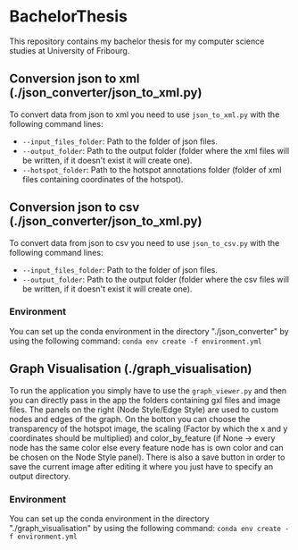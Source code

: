 # BachelorThesis
This repository contains my bachelor thesis for my computer science studies at University of Fribourg.

## Conversion json to xml (./json_converter/json_to_xml.py)
To convert data from json to xml you need to use `json_to_xml.py` with the following command lines:
- `--input_files_folder`: Path to the folder of json files.
- `--output_folder`: Path to the output folder (folder where the xml files will be written, if it doesn't exist it will create one).
- `--hotspot_folder`: Path to the hotspot annotations folder (folder of xml files containing coordinates of the hotspot).

## Conversion json to csv (./json_converter/json_to_xml.py)
To convert data from json to csv you need to use `json_to_csv.py` with the following command lines:
- `--input_files_folder`: Path to the folder of json files.
- `--output_folder`: Path to the output folder (folder where the csv files will be written, if it doesn't exist it will create one).

### Environment
You can set up the conda environment in the directory "./json_converter" by using the following command: `conda env create -f environment.yml`

## Graph Visualisation (./graph_visualisation)
To run the application you simply have to use the `graph_viewer.py` and then you can directly pass in the app the folders containing gxl files and image files. The panels on the right (Node Style/Edge Style) are used to custom nodes and edges of the graph. On the botton you can choose the transparency of the hotspot image, the scaling (Factor by which the x and y coordinates should be multiplied) and color_by_feature (if None -> every node has the same color else every feature node has is own color and can be chosen on the Node Style panel). There is also a save button in order to save the current image after editing it where you just have to specify an output directory.

### Environment
You can set up the conda environment in the directory "./graph_visualisation" by using the following command: `conda env create -f environment.yml`
